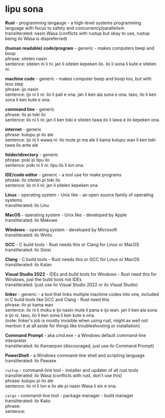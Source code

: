 # lipu sona

**Rust** - programming langauge - a high-level systems programming language with focus to safety and concurrency/parallelism  
transliterated: nasin Wasa (conflicts with rustup but okay to use, rustup being ilo Wasa is dispreferred)

**(human readable) code/program** - generic - makes computers beep and boop  
phrase: sitelen nasin  
sentence: sitelen ni li ni: jan li sitelen kepeken ilo. ilo li sona li kute e sitelen ni.

**machine code** - generic - makes computer beep and boop too, but with less step  
phrase: ijo nasin  
sentence: ijo ni li ni: ilo li pali e ona. jan li ken ala sona e ona. taso, ilo li ken sona li ken kute e ona.

**command line** - generic  
phrase: ilo pi toki ilo  
sentence: ilo ni li ni: jan li ken toki e sitelen tawa ilo li lawa e ilo kepeken ona.

**internet** - generic  
phrase: kulupu pi ilo ale  
sentence: ijo ni li wawa ni: ilo mute pi ma ale li kama kulupu wan li ken toki tawa ilo ante ale

**folder/directory** - generic  
phrase: poki pi lipu ilo  
sentence: poki ni li ni: lipu ilo li lon ona.

**IDE/code editor** - generic - a tool use for make programs  
phrase: ilo sitelen pi toki ilo  
sentence: ilo ni li ni: jan li sitelen kepeken ona

**Linux** - operating system - Unix like - an open source family of operating systems  
transliterated: ilo Linu

**MacOS** - operating system - Unix like - developed by Apple  
transliterated: ilo Makowe

**Windows** - operating system - developed by Microsoft  
transliterated: ilo Winto

**GCC** - C build tools - Rust needs this or Clang for Linux or MacOS  
transliterated: ilo Sisisi

**Clang** - C build tools - Rust needs this or GCC for Linux or MacOS  
transliterated: ilo Kalan

**Visual Studio 2022** - IDEs and build tools for Windows - Rust need this for Windows, just the build tools not IDEs  
transliterated: (just use ilo Visual Studio 2022 or ilo Visual Studio)

**linker** - generic - a tool that links multiple machine codes into one, included in C build tools like GCC and Clang - Rust need this  
phrase: ilo pi kama wan  
sentence: ilo ni li moku e ijo nasin mute li pana e ijo wan. jan li ken ala sona e ijo ni. taso, ilo li ken sona li ken kute e ona.  
(note: linker's job is mostly invisible when using rust, might as well not mention it at all aside for things like troubleshooting or installation)

**Command Prompt** - aka cmd.exe - a Windows default command-line interpreter  
transliterated: ilo Kamanpon (discouraged, just use ilo Command Prompt)

**PowerShell** - a Windows command-line shell and scripting language  
transliterated: ilo Pawase

`rustup` - command-line tool - installer and updater of all rust tools   
transliterated: ilo Wasa (conflicts with rust, don't use this)  
phrase: kulupu pi ilo ale  
sentence: ilo ni li lon e ilo ale pi nasin Wasa li sin e ona.

`cargo` - command-line tool - package manager - build manager  
transliterated: ilo Kako  
phrase:  
sentence:
